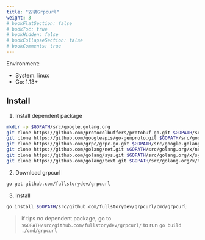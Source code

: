```yaml
---
title: "安装Grpcurl"
weight: 3
# bookFlatSection: false
# bookToc: true
# bookHidden: false
# bookCollapseSection: false
# bookComments: true
---
```


Environment:
- System: linux
- Go: 1.13+
## Install
1. Install dependent package
```bash
mkdir -p $GOPATH/src/google.golang.org
git clone https://github.com/protocolbuffers/protobuf-go.git $GOPATH/src/google.golang.org/protobuf
git clone https://github.com/googleapis/go-genproto.git $GOPATH/src/google.golang.org/genproto
git clone https://github.com/grpc/grpc-go.git $GOPATH/src/google.golang.org/grpc
git clone https://github.com/golang/net.git $GOPATH/src/golang.org/x/net
git clone https://github.com/golang/sys.git $GOPATH/src/golang.org/x/sys
git clone https://github.com/golang/text.git $GOPATH/src/golang.org/x/text
```
2. Download grpcurl
```bash
go get github.com/fullstorydev/grpcurl
```
3. Install
```bash
go install $GOPATH/src/github.com/fullstorydev/grpcurl/cmd/grpcurl
```
> if tips no dependent package, go to `$GOPATH/src/github.com/fullstorydev/grpcurl/` to run `go build ./cmd/grpcurl`

